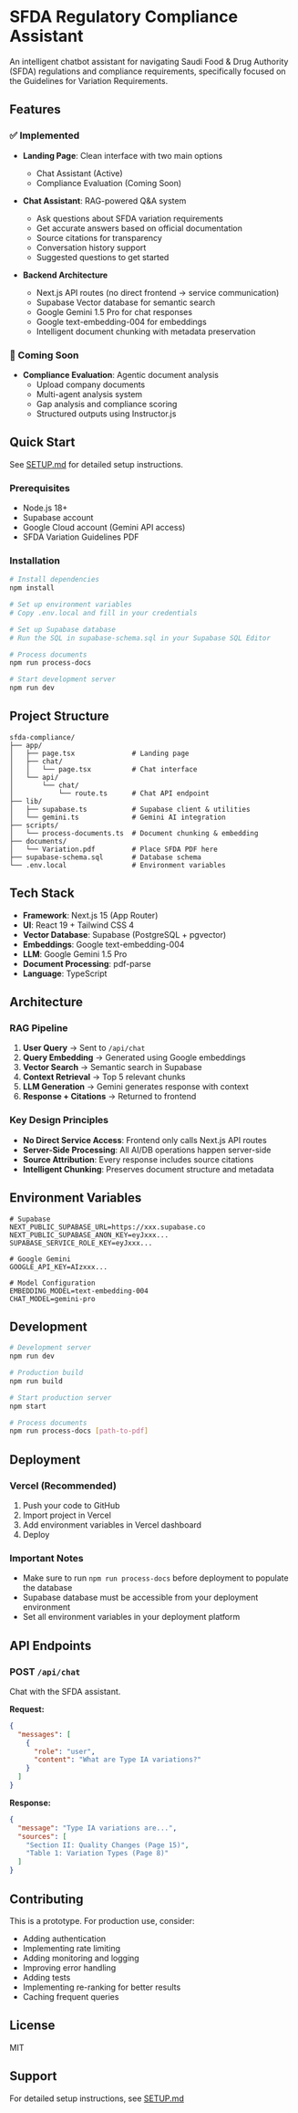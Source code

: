 # SFDA Regulatory Compliance Assistant

An intelligent chatbot assistant for navigating Saudi Food & Drug Authority (SFDA) regulations and compliance requirements, specifically focused on the Guidelines for Variation Requirements.

## Features

### ✅ Implemented

- **Landing Page**: Clean interface with two main options
  - Chat Assistant (Active)
  - Compliance Evaluation (Coming Soon)

- **Chat Assistant**: RAG-powered Q&A system
  - Ask questions about SFDA variation requirements
  - Get accurate answers based on official documentation
  - Source citations for transparency
  - Conversation history support
  - Suggested questions to get started

- **Backend Architecture**
  - Next.js API routes (no direct frontend → service communication)
  - Supabase Vector database for semantic search
  - Google Gemini 1.5 Pro for chat responses
  - Google text-embedding-004 for embeddings
  - Intelligent document chunking with metadata preservation

### 🚧 Coming Soon

- **Compliance Evaluation**: Agentic document analysis
  - Upload company documents
  - Multi-agent analysis system
  - Gap analysis and compliance scoring
  - Structured outputs using Instructor.js

## Quick Start

See [SETUP.md](./SETUP.md) for detailed setup instructions.

### Prerequisites

- Node.js 18+
- Supabase account
- Google Cloud account (Gemini API access)
- SFDA Variation Guidelines PDF

### Installation

```bash
# Install dependencies
npm install

# Set up environment variables
# Copy .env.local and fill in your credentials

# Set up Supabase database
# Run the SQL in supabase-schema.sql in your Supabase SQL Editor

# Process documents
npm run process-docs

# Start development server
npm run dev
```

## Project Structure

```
sfda-compliance/
├── app/
│   ├── page.tsx              # Landing page
│   ├── chat/
│   │   └── page.tsx          # Chat interface
│   └── api/
│       └── chat/
│           └── route.ts      # Chat API endpoint
├── lib/
│   ├── supabase.ts           # Supabase client & utilities
│   └── gemini.ts             # Gemini AI integration
├── scripts/
│   └── process-documents.ts  # Document chunking & embedding
├── documents/
│   └── Variation.pdf         # Place SFDA PDF here
├── supabase-schema.sql       # Database schema
└── .env.local                # Environment variables
```

## Tech Stack

- **Framework**: Next.js 15 (App Router)
- **UI**: React 19 + Tailwind CSS 4
- **Vector Database**: Supabase (PostgreSQL + pgvector)
- **Embeddings**: Google text-embedding-004
- **LLM**: Google Gemini 1.5 Pro
- **Document Processing**: pdf-parse
- **Language**: TypeScript

## Architecture

### RAG Pipeline

1. **User Query** → Sent to `/api/chat`
2. **Query Embedding** → Generated using Google embeddings
3. **Vector Search** → Semantic search in Supabase
4. **Context Retrieval** → Top 5 relevant chunks
5. **LLM Generation** → Gemini generates response with context
6. **Response + Citations** → Returned to frontend

### Key Design Principles

- **No Direct Service Access**: Frontend only calls Next.js API routes
- **Server-Side Processing**: All AI/DB operations happen server-side
- **Source Attribution**: Every response includes source citations
- **Intelligent Chunking**: Preserves document structure and metadata

## Environment Variables

```env
# Supabase
NEXT_PUBLIC_SUPABASE_URL=https://xxx.supabase.co
NEXT_PUBLIC_SUPABASE_ANON_KEY=eyJxxx...
SUPABASE_SERVICE_ROLE_KEY=eyJxxx...

# Google Gemini
GOOGLE_API_KEY=AIzxxx...

# Model Configuration
EMBEDDING_MODEL=text-embedding-004
CHAT_MODEL=gemini-pro
```

## Development

```bash
# Development server
npm run dev

# Production build
npm run build

# Start production server
npm start

# Process documents
npm run process-docs [path-to-pdf]
```

## Deployment

### Vercel (Recommended)

1. Push your code to GitHub
2. Import project in Vercel
3. Add environment variables in Vercel dashboard
4. Deploy

### Important Notes

- Make sure to run `npm run process-docs` before deployment to populate the database
- Supabase database must be accessible from your deployment environment
- Set all environment variables in your deployment platform

## API Endpoints

### POST `/api/chat`

Chat with the SFDA assistant.

**Request:**
```json
{
  "messages": [
    {
      "role": "user",
      "content": "What are Type IA variations?"
    }
  ]
}
```

**Response:**
```json
{
  "message": "Type IA variations are...",
  "sources": [
    "Section II: Quality Changes (Page 15)",
    "Table 1: Variation Types (Page 8)"
  ]
}
```

## Contributing

This is a prototype. For production use, consider:

- Adding authentication
- Implementing rate limiting
- Adding monitoring and logging
- Improving error handling
- Adding tests
- Implementing re-ranking for better results
- Caching frequent queries

## License

MIT

## Support

For detailed setup instructions, see [SETUP.md](./SETUP.md)
